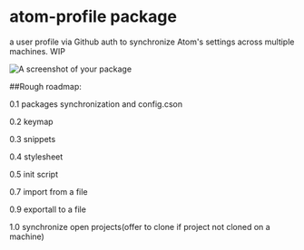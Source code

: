 # atom-profile package

a user profile via Github auth to synchronize Atom's settings across multiple machines. WIP

![A screenshot of your package](https://f.cloud.github.com/assets/69169/2290250/c35d867a-a017-11e3-86be-cd7c5bf3ff9b.gif)

##Rough roadmap:

0.1 packages synchronization and config.cson

0.2 keymap

0.3 snippets

0.4 stylesheet

0.5 init script

0.7 import from a file

0.9 exportall to a file 

1.0 synchronize open projects(offer to clone if project not cloned on a machine)

